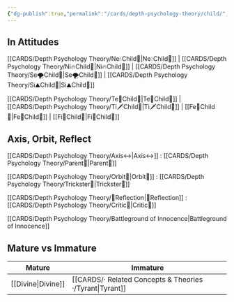 ```yaml
---
{"dg-publish":true,"permalink":"/cards/depth-psychology-theory/child/","created":"2023-01-05T14:31:26.323+01:00","updated":"2023-04-23T13:59:46.305+02:00"}
---
```



## In Attitudes

[[CARDS/Depth Psychology Theory/Ne💧Child👼\|Ne💧Child👼]] | [[CARDS/Depth Psychology Theory/Ni🔥Child👼\|Ni🔥Child👼]] | [[CARDS/Depth Psychology Theory/Se🌪️Child👼\|Se🌪️Child👼]] | [[CARDS/Depth Psychology Theory/Si⛰️Child👼\|Si⛰️Child👼]]

[[CARDS/Depth Psychology Theory/Te🏹Child👼\|Te🏹Child👼]] | [[CARDS/Depth Psychology Theory/Ti🗡️Child👼\|Ti🗡️Child👼]] | [[Fe💉Child👼\|Fe💉Child👼]] | [[Fi🧭Child👼\|Fi🧭Child👼]]

## Axis, Orbit, Reflect

[[CARDS/Depth Psychology Theory/Axis↔️\|Axis↔️]] : [[CARDS/Depth Psychology Theory/Parent🤨\|Parent🤨]]

[[CARDS/Depth Psychology Theory/Orbit💫\|Orbit💫]] : [[CARDS/Depth Psychology Theory/Trickster🤡\|Trickster🤡]]

[[CARDS/Depth Psychology Theory/🔀Reflection\|🔀Reflection]] : [[CARDS/Depth Psychology Theory/Critic🤔\|Critic🤔]]

[[CARDS/Depth Psychology Theory/Battleground of Innocence\|Battleground of Innocence]]

## Mature vs Immature

| Mature | Immature |
| -------- | --------- | 
| [[Divine\|Divine]]   | [[CARDS/· Related Concepts & Theories ·/Tyrant\|Tyrant]]  |  
